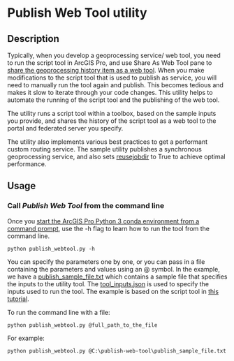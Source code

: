 # Publish Web Tool utility

## Description
Typically, when you develop a geoprocessing service/ web tool, you need to run the script tool in ArcGIS Pro, and use Share As Web Tool pane to [share the geoprocessing history item as a web tool](https://pro.arcgis.com/en/pro-app/latest/help/analysis/geoprocessing/share-analysis/publishing-web-tools-in-arcgis-pro.htm). When you make modifications to the script tool that is used to publish as service, you will need to manually run the tool again and publish. This becomes tedious and makes it slow to iterate through your code changes. This utility helps to automate the running of the script tool and the publishing of the web tool.

The utility runs a script tool within a toolbox, based on the sample inputs you provide, and shares the history of the script tool as a web tool to the portal and federated server you specify.

The utility also implements various best practices to get a performant custom routing service. The sample utility publishes a synchronous geoprocessing service, and also sets [reusejobdir](https://pro.arcgis.com/en/pro-app/latest/help/analysis/geoprocessing/share-analysis/geoprocessing-service-settings-advanced.htm#ESRI_SECTION1_248170C25E4D44C0A2FAF61EA5D30B00) to True to achieve optimal performance.

## Usage

### Call *Publish Web Tool* from the command line
Once you [start the ArcGIS Pro Python 3 conda environment from a command prompt](https://pro.arcgis.com/en/pro-app/2.9/arcpy/get-started/installing-python-for-arcgis-pro.htm#ESRI_SECTION1_CD96A9B97F874266A6F6CDBF6FE5FEDA), use the -h flag to learn how to run the tool from the command line.
```
python publish_webtool.py -h
```

You can specify the parameters one by one, or you can pass in a file containing the parameters and values using an @ symbol. In the example, we have a [publish_sample_file.txt](publish_sample_file.txt) which contains a sample file that specifies the inputs to the utility tool. The [tool_inputs.json](tool_inputs.json) is used to specify the inputs used to run the tool. The example is based on the script tool in [this tutorial](https://pro.arcgis.com/en/pro-app/latest/help/analysis/networks/gettraveldirections-geoprocessing-service-example.htm).

To run the command line with a file:
```
python publish_webtool.py @full_path_to_the_file
```

For example:
```
python publish_webtool.py @C:\publish-web-tool\publish_sample_file.txt
```